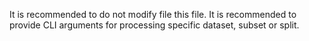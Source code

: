 It is recommended to do not modify file this file.
It is recommended to provide CLI arguments for processing specific dataset, subset or split.